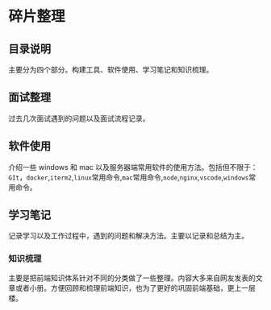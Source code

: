 # 碎片整理

## 目录说明

主要分为四个部分。构建工具、软件使用、学习笔记和知识梳理。

## 面试整理

过去几次面试遇到的问题以及面试流程记录。

## 软件使用

介绍一些 windows 和 mac 以及服务器端常用软件的使用方法。包括但不限于：`GIt`，`docker`,`iterm2`,`linux`常用命令,`mac`常用命令,`node`,`nginx`,`vscode`,`windows`常用命令。

## 学习笔记

记录学习以及工作过程中，遇到的问题和解决方法。主要以记录和总结为主。

### 知识梳理

主要是把前端知识体系针对不同的分类做了一些整理。内容大多来自网友发表的文章或者小册。方便回顾和梳理前端知识，也为了更好的巩固前端基础，更上一层楼。
